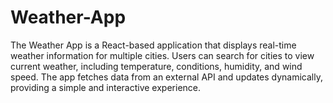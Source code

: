 # Weather-App
The Weather App is a React-based application that displays real-time weather information for multiple cities. Users can search for cities to view current weather, including temperature, conditions, humidity, and wind speed. The app fetches data from an external API and updates dynamically, providing a simple and interactive experience.
